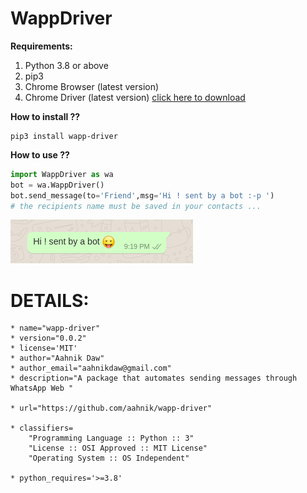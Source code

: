 # WappDriver

**Requirements:**

1. Python 3.8 or above
2. pip3
3. Chrome Browser (latest version)
4. Chrome Driver (latest version) [click here to download](https://chromedriver.storage.googleapis.com/index.html?path=84.0.4147.30/)

**How to install ??**

```
pip3 install wapp-driver
```

**How to use ??**

```python
import WappDriver as wa
bot = wa.WappDriver()
bot.send_message(to='Friend',msg='Hi ! sent by a bot :-p ')
# the recipients name must be saved in your contacts ...
```
![image](wapp_driver_scrnsht.png)

# DETAILS:

    * name="wapp-driver"
    * version="0.0.2"
    * license='MIT'
    * author="Aahnik Daw"
    * author_email="aahnikdaw@gmail.com"
    * description="A package that automates sending messages through WhatsApp Web "

    * url="https://github.com/aahnik/wapp-driver"

    * classifiers=
        "Programming Language :: Python :: 3"
        "License :: OSI Approved :: MIT License"
        "Operating System :: OS Independent"
    
    * python_requires='>=3.8'